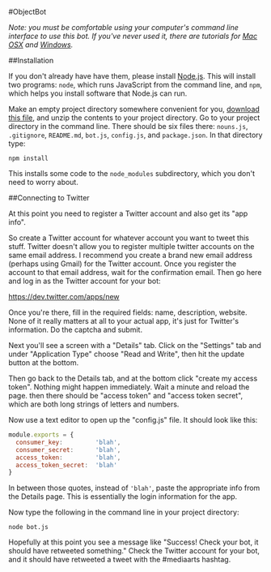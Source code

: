 #ObjectBot

_Note: you must be comfortable using your computer's command line interface to use this bot. If you've never used it, there are tutorials for [Mac OSX](http://blog.teamtreehouse.com/introduction-to-the-mac-os-x-command-line) and [Windows](http://www.bleepingcomputer.com/tutorials/windows-command-prompt-introduction/)._

##Installation

If you don't already have have them, please install [Node.js](http://nodejs.org/). This will install two programs: `node`, which runs JavaScript from the command line, and `npm`, which helps you install software that Node.js can run.

Make an empty project directory somewhere convenient for you, [download this file](https://github.com/dariusk/examplebot/archive/master.zip), and unzip the contents to your project directory. Go to your project directory in the command line. There should be six files there: `nouns.js`, `.gitignore`, `README.md`, `bot.js`, `config.js`, and `package.json`. In that directory type:

`npm install`

This installs some code to the `node_modules` subdirectory, which you don't need to worry about.

##Connecting to Twitter

At this point you need to register a Twitter account and also get its "app info".

So create a Twitter account for whatever account you want to tweet this stuff. Twitter doesn't allow you to register multiple twitter accounts on the same email address. I recommend you create a brand new email address (perhaps using Gmail) for the Twitter account. Once you register the account to that email address, wait for the confirmation email. Then go here and log in as the Twitter account for your bot:

https://dev.twitter.com/apps/new

Once you're there, fill in the required fields: name, description, website. None of it really matters at all to your actual app, it's just for Twitter's information. Do the captcha and submit.

Next you'll see a screen with a "Details" tab. Click on the "Settings" tab and under "Application Type" choose "Read and Write", then hit the update button at the bottom.

Then go back to the Details tab, and at the bottom click "create my access token". Nothing might happen immediately. Wait a minute and reload the page. then there should be "access token" and "access token secret", which are both long strings of letters and numbers.

Now use a text editor to open up the "config.js" file. It should look like this:

```javascript
module.exports = {
  consumer_key:         'blah',
  consumer_secret:      'blah',
  access_token:         'blah',
  access_token_secret:  'blah'
}
```

In between those quotes, instead of `'blah'`, paste the appropriate info from the Details page. This is essentially the login information for the app.

Now type the following in the command line in your project directory:

`node bot.js`

Hopefully at this point you see a message like "Success! Check your bot, it should have retweeted something." Check the Twitter account for your bot, and it should have retweeted a tweet with the #mediaarts hashtag.
